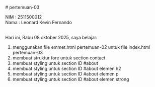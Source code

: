 # pertemuan-03

NIM : 2511500012<br>
Nama : Leonard Kevin Fernando<br><br>

Hari ini, Rabu 08 oktober 2025, saya belajar:
<ol>
<li>menggunakan file emmet.html pertemuan-02 untuk file index.html pertemuan-03</li>
<li>membuat struktur fore untuk section contact</li>
<li>membuat styling untuk section ID #about</li>
<li>membuat styling untuk section ID #about elemen h2</li>
<li>membuat styling untuk section ID #about elemen p</li>
<li>membuat styling untuk section ID #about elemen strong</li>
</ol>

